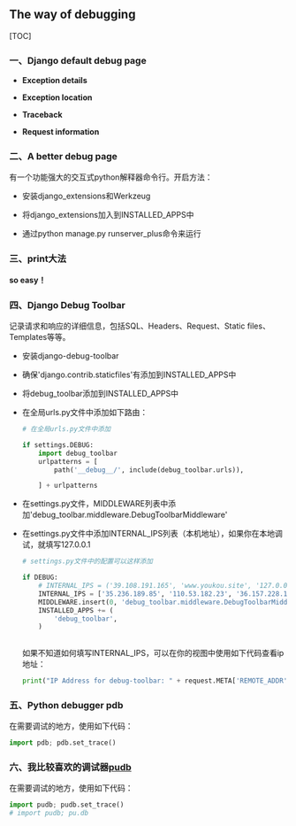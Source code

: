 ## The way of debugging 

[TOC]



### 一、Django default debug page

- **Exception details**
- **Exception location**

- **Traceback**
- **Request information**



### 二、A better debug page

有一个功能强大的交互式python解释器命令行。开启方法：

- 安装django_extensions和Werkzeug

- 将django_extensions加入到INSTALLED_APPS中
- 通过python manage.py runserver_plus命令来运行



### 三、print大法

**so easy！**



### 四、Django Debug Toolbar

记录请求和响应的详细信息，包括SQL、Headers、Request、Static files、Templates等等。

- 安装django-debug-toolbar

- 确保'django.contrib.staticfiles'有添加到INSTALLED_APPS中

- 将debug_toolbar添加到INSTALLED_APPS中

- 在全局urls.py文件中添加如下路由：

  ```python
  # 在全局urls.py文件中添加
  
  if settings.DEBUG:
      import debug_toolbar
      urlpatterns = [
          path('__debug__/', include(debug_toolbar.urls)),
  
      ] + urlpatterns
  ```

- 在settings.py文件，MIDDLEWARE列表中添加'debug_toolbar.middleware.DebugToolbarMiddleware'

- 在settings.py文件中添加INTERNAL_IPS列表（本机地址），如果你在本地调试，就填写127.0.0.1

  ```python
  # settings.py文件中的配置可以这样添加
  
  if DEBUG:
      # INTERNAL_IPS = ('39.108.191.165', 'www.youkou.site', '127.0.0.1', 'localhost',)
      INTERNAL_IPS = ['35.236.189.85', '110.53.182.23', '36.157.228.156']
      MIDDLEWARE.insert(0, 'debug_toolbar.middleware.DebugToolbarMiddleware')
      INSTALLED_APPS += (
          'debug_toolbar',
      )
      
  ```

  如果不知道如何填写INTERNAL_IPS，可以在你的视图中使用如下代码查看ip地址：

  ```python
  print("IP Address for debug-toolbar: " + request.META['REMOTE_ADDR'])
  ```



### 五、Python debugger pdb

在需要调试的地方，使用如下代码：

```python
import pdb; pdb.set_trace()
```



### 六、我比较喜欢的调试器[pudb](https://documen.tician.de/pudb/starting.html)

在需要调试的地方，使用如下代码：

```python
import pudb; pudb.set_trace()
# import pudb; pu.db
```

